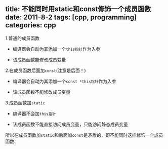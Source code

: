 title: 不能同时用static和const修饰一个成员函数
date: 2011-8-2
tags: [cpp, programming]
categories: cpp
---



1.普通的成员函数 

- 编译器会自动为其添加一个`this指针`作为入参 

- 该成员函数能修改成员变量

2.在成员函数后面加`const`(注意是后面！) 

- 编译器会自动为其添加一个`const *this指针`作为入参 

- 该成员函数不能修改成员变量

3.成员函数加`static`

- 编译器不会加`this指针`

- 该成员函数不能直接访问成员变量，只能访问静态成员变量

所以在成员函数加`static`和后面加`const`是矛盾的，即不能同时这样修饰一个成员函数.
